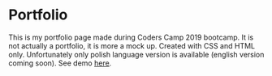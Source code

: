 # Portfolio

This is my portfolio page made during Coders Camp 2019 bootcamp. It is not actually a portfolio, it is more a mock up. Created with CSS and HTML only. Unfortunately only polish language version is available (english version coming soon). See demo [here](https://gustawtanski.github.io/landingpage/).